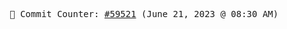 <p align="center">
    <samp>
        📮 Commit Counter: <a href="https://github.com/Javascript-void0/Javascript-void0/commits/main">#59521</a> (June 21, 2023 @ 08:30 AM)
    </samp>
</p>